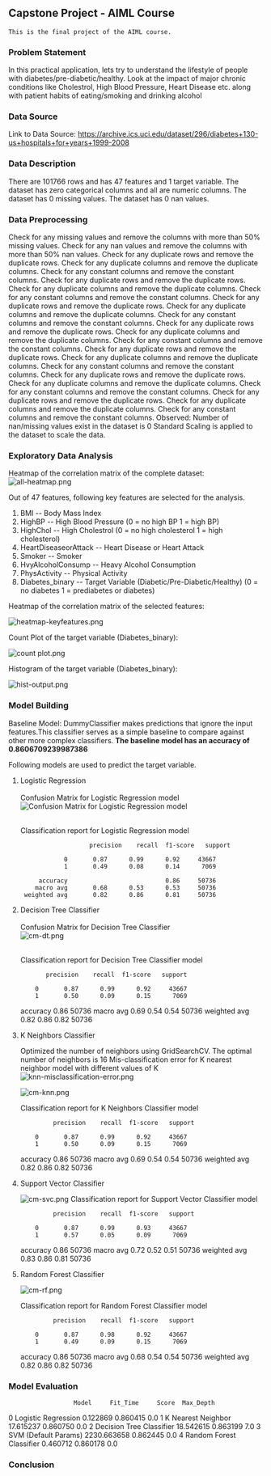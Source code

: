## Capstone Project - AIML Course
```
This is the final project of the AIML course.
```
### Problem Statement
In this practical application, lets try to understand the lifestyle of people with diabetes/pre-diabetic/healthy. Look at the impact of major chronic conditions like Cholestrol, High Blood Pressure, Heart Disease etc. along with patient habits of eating/smoking and drinking alcohol

### Data Source
Link to Data Source: https://archive.ics.uci.edu/dataset/296/diabetes+130-us+hospitals+for+years+1999-2008 

### Data Description
There are 101766 rows and has 47 features and 1 target variable. The dataset has zero categorical columns and all are numeric columns. The dataset has 0 missing values. The dataset has 0 nan values.

### Data Preprocessing
Check for any missing values and remove the columns with more than 50% missing values. Check for any nan values and remove the columns with more than 50% nan values. Check for any duplicate rows and remove the duplicate rows. Check for any duplicate columns and remove the duplicate columns. Check for any constant columns and remove the constant columns. Check for any duplicate rows and remove the duplicate rows. Check for any duplicate columns and remove the duplicate columns. Check for any constant columns and remove the constant columns. Check for any duplicate rows and remove the duplicate rows. Check for any duplicate columns and remove the duplicate columns. Check for any constant columns and remove the constant columns. Check for any duplicate rows and remove the duplicate rows. Check for any duplicate columns and remove the duplicate columns. Check for any constant columns and remove the constant columns. Check for any duplicate rows and remove the duplicate rows. Check for any duplicate columns and remove the duplicate columns. Check for any constant columns and remove the constant columns. Check for any duplicate rows and remove the duplicate rows. Check for any duplicate columns and remove the duplicate columns. Check for any constant columns and remove the constant columns. Check for any duplicate rows and remove the duplicate rows. Check for any duplicate columns and remove the duplicate columns. Check for any constant columns and remove the constant columns.
Observed: Number of nan/missing values exist in the dataset is 0
Standard Scaling is applied to the dataset to scale the data.

### Exploratory Data Analysis
Heatmap of the correlation matrix of the complete dataset:
![all-heatmap.png](images%2Fall-heatmap.png)

Out of 47 features, following key features are selected for the analysis.
1. BMI -- Body Mass Index
2. HighBP -- High Blood Pressure (0 = no high BP 1 = high BP)
3. HighChol -- High Cholestrol (0 = no high cholesterol 1 = high cholesterol)
4. HeartDiseaseorAttack -- Heart Disease or Heart Attack
5. Smoker -- Smoker
6. HvyAlcoholConsump -- Heavy Alcohol Consumption
7. PhysActivity -- Physical Activity 
8. Diabetes_binary -- Target Variable (Diabetic/Pre-Diabetic/Healthy) (0 = no diabetes 1 = prediabetes or diabetes)

Heatmap of the correlation matrix of the selected features:

![heatmap-keyfeatures.png](images%2Fheatmap-keyfeatures.png)

Count Plot of the target variable (Diabetes_binary):

![count plot.png](images%2Fcount%20plot.png)

Histogram of the target variable (Diabetes_binary):

![hist-output.png](images%2Fhist-output.png)

### Model Building
Baseline Model: DummyClassifier makes predictions that ignore the input features.This classifier serves as a simple baseline to compare against other more complex classifiers. **The baseline model has an accuracy of 0.8606709239987386**

Following models are used to predict the target variable.
1. Logistic Regression
    <br><br>Confusion Matrix for Logistic Regression model<br>
    ![Confusion Matrix for Logistic Regression model](images%2Fcm-lgr.png)
    
    <br>Classification report for Logistic Regression model
    
                          precision    recall  f1-score   support
        
                   0       0.87      0.99      0.92     43667
                   1       0.49      0.08      0.14      7069
        
            accuracy                           0.86     50736
           macro avg       0.68      0.53      0.53     50736
        weighted avg       0.82      0.86      0.81     50736

2. Decision Tree Classifier
    <br><br>Confusion Matrix for Decision Tree Classifier<br>
    ![cm-dt.png](images%2Fcm-dt.png)
    
    <br>Classification report for Decision Tree Classifier model

              precision    recall  f1-score   support

           0       0.87      0.99      0.92     43667
           1       0.50      0.09      0.15      7069

    accuracy                           0.86     50736
   macro avg       0.69      0.54      0.54     50736
weighted avg       0.82      0.86      0.82     50736




3. K Neighbors Classifier

    Optimized the number of neighbors using GridSearchCV. The optimal number of neighbors is 16
    Mis-classification error for K nearest neighbor model with different values of K
    ![knn-misclassification-error.png](images%2Fknn-misclassification-error.png)
    
    ![cm-knn.png](images%2Fcm-knn.png)

    Classification report for K Neighbors Classifier model
    
                precision    recall  f1-score   support

           0       0.87      0.99      0.92     43667
           1       0.50      0.09      0.15      7069

    accuracy                           0.86     50736
   macro avg       0.69      0.54      0.54     50736
weighted avg       0.82      0.86      0.82     50736


4. Support Vector Classifier

    ![cm-svc.png](images%2Fcm-svc.png)
        Classification report for Support Vector Classifier model
    
                precision    recall  f1-score   support

           0       0.87      0.99      0.93     43667
           1       0.57      0.05      0.09      7069

    accuracy                           0.86     50736
   macro avg       0.72      0.52      0.51     50736
weighted avg       0.83      0.86      0.81     50736


5. Random Forest Classifier

    ![cm-rf.png](images%2Fcm-rf.png)

    Classification report for Random Forest Classifier model
    
                precision    recall  f1-score   support

           0       0.87      0.98      0.92     43667
           1       0.49      0.09      0.15      7069

    accuracy                           0.86     50736
   macro avg       0.68      0.54      0.54     50736
weighted avg       0.82      0.86      0.82     50736



### Model Evaluation
                      Model     Fit_Time     Score  Max_Depth
0       Logistic Regression     0.122869  0.860415        0.0
1        K Nearest Neighbor    17.615237  0.860750        0.0
2  Decision Tree Classifier    18.542615  0.863199        7.0
3      SVM (Default Params)  2230.663658  0.862445        0.0
4  Random Forest Classifier     0.460712  0.860178        0.0


### Conclusion
```